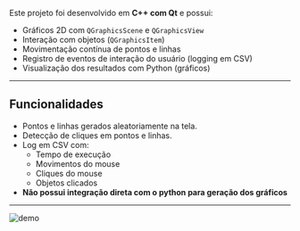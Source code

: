 Este projeto foi desenvolvido em **C++ com Qt** e possui:
- Gráficos 2D com `QGraphicsScene` e `QGraphicsView`
- Interação com objetos (`QGraphicsItem`)
- Movimentação contínua de pontos e linhas
- Registro de eventos de interação do usuário (logging em CSV)
- Visualização dos resultados com Python (gráficos)

---

## Funcionalidades

- Pontos e linhas gerados aleatoriamente na tela.
- Detecção de cliques em pontos e linhas.
- Log em CSV com:
  - Tempo de execução
  - Movimentos do mouse
  - Cliques do mouse
  - Objetos clicados
- **Não possui integração direta com o python para geração dos gráficos**
---

![demo](https://s7.ezgif.com/tmp/ezgif-729b8309ab2f42.gif)

